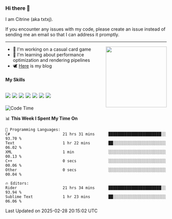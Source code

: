 ### Hi there 👋

I am Citrine (aka txtxj).

If you encounter any issues with my code, please create an issue instead of sending me an email so that I can address it promptly.

---

<img align="right" height="190" src="http://github-profile-summary-cards.vercel.app/api/cards/stats?username=txtxj&theme=vue">

- 🌱 I'm working on a casual card game
- 📖 I'm learning about performance optimization and rendering pipelines
- 🕊️ [Here](https://txtxj.top) is my blog

#### My Skills

![](https://img.shields.io/badge/Unity-000000?logo=unity&logoColor=fff)
![](https://img.shields.io/badge/C%23-239120?logo=csharp&logoColor=fff)
![](https://img.shields.io/badge/Python-3e74a2?logo=python&logoColor=fff)
![](https://img.shields.io/badge/C++-65318e?logo=cplusplus&logoColor=fff)
![](https://img.shields.io/badge/Vue-4FC08D?logo=vuedotjs&logoColor=fff)
![](https://img.shields.io/badge/Blender-f5792a?logo=blender&logoColor=fff)
![](https://img.shields.io/badge/MS%20SQL-cc2927?logo=microsoftsqlserver&logoColor=fff)
---

<!--START_SECTION:waka-->
![Code Time](http://img.shields.io/badge/Code%20Time-2%2C553%20hrs%2047%20mins-blue)

📊 **This Week I Spent My Time On** 

```text
💬 Programming Languages: 
C#                       21 hrs 31 mins      ███████████████████████░░   93.70 % 
Text                     1 hr 22 mins        ██░░░░░░░░░░░░░░░░░░░░░░░   06.02 % 
XML                      1 min               ░░░░░░░░░░░░░░░░░░░░░░░░░   00.13 % 
C++                      0 secs              ░░░░░░░░░░░░░░░░░░░░░░░░░   00.06 % 
Other                    0 secs              ░░░░░░░░░░░░░░░░░░░░░░░░░   00.04 % 

🔥 Editors: 
Rider                    21 hrs 34 mins      ███████████████████████░░   93.94 % 
Sublime Text             1 hr 23 mins        ██░░░░░░░░░░░░░░░░░░░░░░░   06.06 % 
```


 Last Updated on 2025-02-28 20:15:02 UTC
<!--END_SECTION:waka-->
